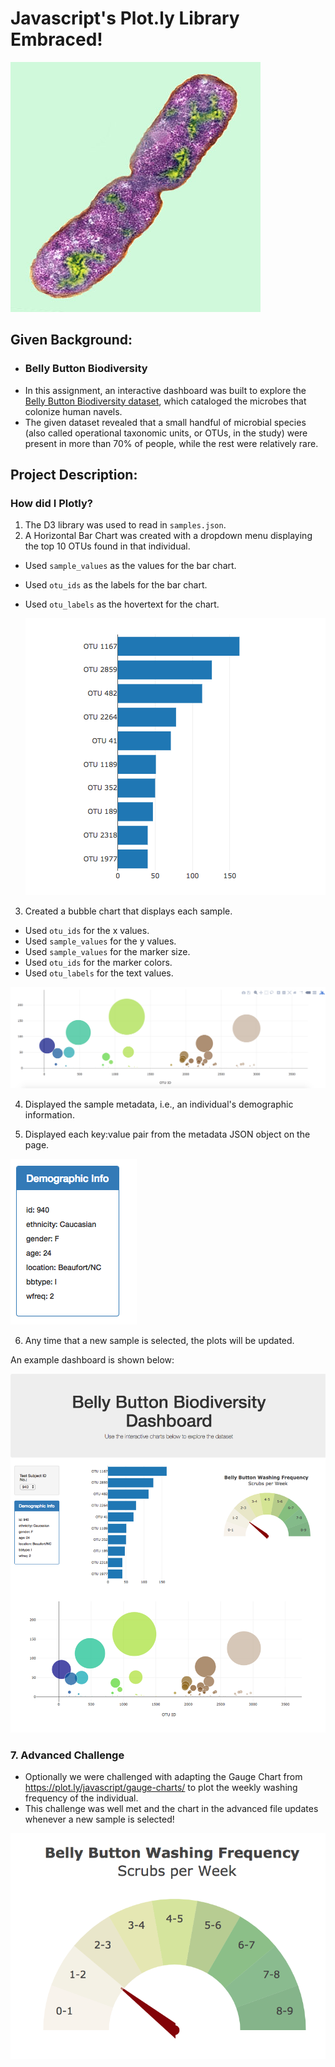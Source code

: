 # Javascript's Plot.ly Library Embraced!

![Bacteria by filterforge.com](Images/bacteria.jpg)

## Given Background: 
- ### Belly Button Biodiversity 
- In this assignment, an interactive dashboard was built to explore the [Belly Button Biodiversity dataset](http://robdunnlab.com/projects/belly-button-biodiversity/), which cataloged the microbes that colonize human navels.
- The given dataset revealed that a small handful of microbial species (also called operational taxonomic units, or OTUs, in the study) were present in more than 70% of people, while the rest were relatively rare.

## Project Description:
### How did I Plotly? 
1. The D3 library was used to read in `samples.json`.
2. A Horizontal Bar Chart was created with a dropdown menu displaying the top 10 OTUs found in that individual.
* Used `sample_values` as the values for the bar chart.
* Used `otu_ids` as the labels for the bar chart.
* Used `otu_labels` as the hovertext for the chart.

  ![bar Chart](Images/hw01.png)

3. Created a bubble chart that displays each sample.
* Used `otu_ids` for the x values.
* Used `sample_values` for the y values.
* Used `sample_values` for the marker size.
* Used `otu_ids` for the marker colors.
* Used `otu_labels` for the text values.

![Bubble Chart](Images/bubble_chart.png)

4. Displayed the sample metadata, i.e., an individual's demographic information.

5. Displayed each key:value pair from the metadata JSON object on the page.

![hw](Images/hw03.png)

6. Any time that a new sample is selected, the plots will be updated.

An example dashboard is shown below:

![hw](Images/hw02.png)

### 7. Advanced Challenge

* Optionally we were challenged with adapting the Gauge Chart from <https://plot.ly/javascript/gauge-charts/> to plot the weekly washing frequency of the individual.
* This challenge was well met and the chart in the advanced file updates whenever a new sample is selected!

![Weekly Washing Frequency Gauge](Images/gauge.png)
